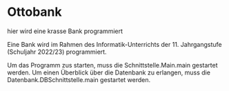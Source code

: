 # Ottobank
hier wird eine krasse Bank programmiert

Eine Bank wird im Rahmen des Informatik-Unterrichts der 11. Jahrgangstufe (Schuljahr 2022/23) programmiert.

Um das Programm zus starten, muss die Schnittstelle.Main.main gestartet werden.
Um einen Überblick über die Datenbank zu erlangen, muss die Datenbank.DBSchnittstelle.main gestartet werden.
